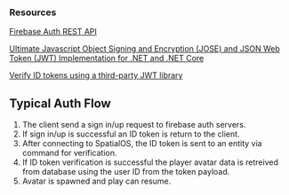### Resources
[Firebase Auth REST API](https://firebase.google.com/docs/reference/rest/auth/)

[Ultimate Javascript Object Signing and Encryption (JOSE) and JSON Web Token (JWT) Implementation for .NET and .NET Core](https://github.com/dvsekhvalnov/jose-jwt)

[Verify ID tokens using a third-party JWT library](https://firebase.google.com/docs/auth/admin/verify-id-tokens#verify_id_tokens_using_a_third_party_jwt_library)

## Typical Auth Flow
1. The client send a sign in/up request to firebase auth servers.
2. If sign in/up is successful an ID token is return to the client.
3. After connecting to SpatialOS, the ID token is sent to an entity via command for verification.
4. If ID token verification is successful the player avatar data is retreived from database using the user ID from the token payload.
5. Avatar is spawned and play can resume.
